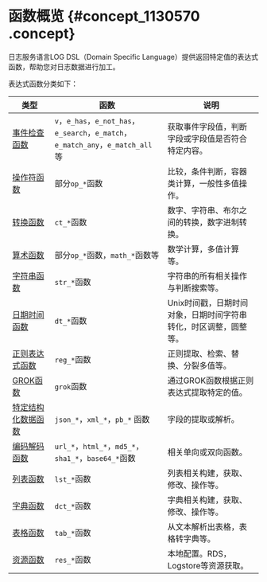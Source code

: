 # 函数概览 {#concept_1130570 .concept}

日志服务语言LOG DSL（Domain Specific Language）提供返回特定值的表达式函数，帮助您对日志数据进行加工。

表达式函数分类如下：

|类型|函数|说明|
|--|--|--|
|[事件检查函数](cn.zh-CN/数据加工/数据加工语法/表达式函数/事件检查函数.md#)|`v`，`e_has`，`e_not_has`，`e_search`，`e_match`，`e_match_any`，`e_match_all`等|获取事件字段值，判断字段或字段值是否符合特定内容。|
|[操作符函数](cn.zh-CN/数据加工/数据加工语法/表达式函数/操作符函数.md#)|部分`op_*`函数|比较，条件判断，容器类计算，一般性多值操作。|
|[转换函数](cn.zh-CN/数据加工/数据加工语法/表达式函数/转换函数.md#)|`ct_*`函数|数字、字符串、布尔之间的转换，数字进制转换。|
|[算术函数](cn.zh-CN/数据加工/数据加工语法/表达式函数/算术函数.md#)|部分`op_*`函数，`math_*`函数等|数学计算，多值计算等。|
|[字符串函数](cn.zh-CN/数据加工/数据加工语法/表达式函数/字符串函数.md#)|`str_*`函数|字符串的所有相关操作与判断搜索等。|
|[日期时间函数](cn.zh-CN/数据加工/数据加工语法/表达式函数/日期时间函数.md#)|`dt_*`函数|Unix时间戳，日期时间对象，日期时间字符串转化，时区调整，圆整等。|
|[正则表达式函数](cn.zh-CN/数据加工/数据加工语法/表达式函数/正则表达式函数.md#)|`reg_*`函数|正则提取、检索、替换、分裂多值等。|
|[GROK函数](cn.zh-CN/数据加工/数据加工语法/表达式函数/GROK函数.md#)|`grok`函数|通过GROK函数根据正则表达式提取特定的值。|
|[特定结构化数据函数](cn.zh-CN/数据加工/数据加工语法/表达式函数/特定结构化数据函数.md#)|`json_*`，`xml_*`，`pb_*` 函数|字段的提取或解析。|
|[编码解码函数](cn.zh-CN/数据加工/数据加工语法/表达式函数/编码解码函数.md#)|`url_*`，`html_*`，`md5_*`，`sha1_*`，`base64_*`函数|相关单向或双向函数。|
|[列表函数](../../../../cn.zh-CN/数据加工/数据加工语法/表达式函数/列表函数.md#)|`lst_*`函数|列表相关构建，获取、修改、操作等。|
|[字典函数](../../../../cn.zh-CN/数据加工/数据加工语法/表达式函数/字典函数.md#)|`dct_*`函数|字典相关构建，获取、修改、操作等。|
|[表格函数](../../../../cn.zh-CN/数据加工/数据加工语法/表达式函数/表格函数.md#)|`tab_*`函数|从文本解析出表格，表格转字典等。|
|[资源函数](../../../../cn.zh-CN/数据加工/数据加工语法/表达式函数/资源函数.md#)|`res_*`函数|本地配置。RDS，Logstore等资源获取。|

